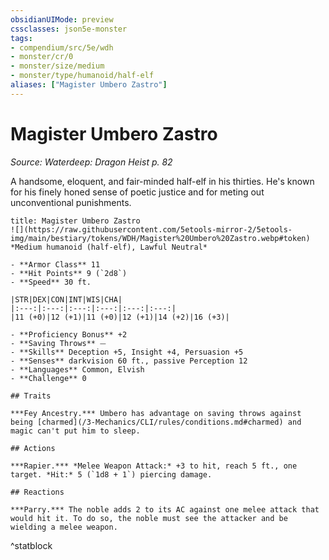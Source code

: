 ```yaml
---
obsidianUIMode: preview
cssclasses: json5e-monster
tags:
- compendium/src/5e/wdh
- monster/cr/0
- monster/size/medium
- monster/type/humanoid/half-elf
aliases: ["Magister Umbero Zastro"]
---
```

# Magister Umbero Zastro
*Source: Waterdeep: Dragon Heist p. 82*  

A handsome, eloquent, and fair-minded half-elf in his thirties. He's known for his finely honed sense of poetic justice and for meting out unconventional punishments.


```ad-statblock
title: Magister Umbero Zastro
![](https://raw.githubusercontent.com/5etools-mirror-2/5etools-img/main/bestiary/tokens/WDH/Magister%20Umbero%20Zastro.webp#token)
*Medium humanoid (half-elf), Lawful Neutral*

- **Armor Class** 11 
- **Hit Points** 9 (`2d8`) 
- **Speed** 30 ft.

|STR|DEX|CON|INT|WIS|CHA|
|:---:|:---:|:---:|:---:|:---:|:---:|
|11 (+0)|12 (+1)|11 (+0)|12 (+1)|14 (+2)|16 (+3)|

- **Proficiency Bonus** +2
- **Saving Throws** ⏤
- **Skills** Deception +5, Insight +4, Persuasion +5
- **Senses** darkvision 60 ft., passive Perception 12
- **Languages** Common, Elvish
- **Challenge** 0

## Traits

***Fey Ancestry.*** Umbero has advantage on saving throws against being [charmed](/3-Mechanics/CLI/rules/conditions.md#charmed) and magic can't put him to sleep.

## Actions

***Rapier.*** *Melee Weapon Attack:* +3 to hit, reach 5 ft., one target. *Hit:* 5 (`1d8 + 1`) piercing damage.

## Reactions

***Parry.*** The noble adds 2 to its AC against one melee attack that would hit it. To do so, the noble must see the attacker and be wielding a melee weapon.
```
^statblock